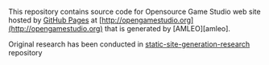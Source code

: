 
This repository contains source code for Opensource Game Studio web site hosted by [GitHub Pages][github-pages] at [http://opengamestudio.org](http://opengamestudio.org) that is generated by [AMLEO][amleo].

Original research has been conducted in [static-site-generation-research][static-site-generation-research] repository

[github-pages]: https://pages.github.com/
[static-site-generation-research]: https://github.com/OGStudio/static-site-generation-research
